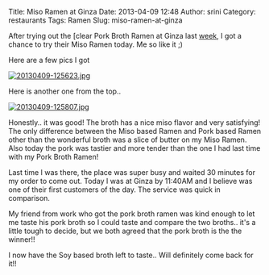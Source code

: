 Title: Miso Ramen at Ginza
Date: 2013-04-09 12:48
Author: srini
Category: restaurants
Tags: Ramen
Slug: miso-ramen-at-ginza

After trying out the [clear Pork Broth Ramen at Ginza last
[week]({filename}/2013/04/ramen-at-ginza.md), I got a chance to try their Miso Ramen
today.  Me so like it ;)  

Here are a few pics I got


[![20130409-125623.jpg]({filename}/wp-content/uploads/2013/04/20130409-125623.jpg)]({filename}/wp-content/uploads/2013/04/20130409-125623.jpg)


Here is another one from the top..


[![20130409-125807.jpg]({filename}/wp-content/uploads/2013/04/20130409-125807.jpg)]({filename}/wp-content/uploads/2013/04/20130409-125807.jpg)


Honestly.. it was good! The broth has a nice miso flavor and very
satisfying! The only difference between the Miso based Ramen and Pork
based Ramen other than the wonderful broth was a slice of butter on my
Miso Ramen. Also today the pork was tastier and more tender than the one
I had last time with my Pork Broth Ramen!

Last time I was there, the place was super busy and waited 30 minutes
for my order to come out. Today I was at Ginza by 11:40AM and I believe
was one of their first customers of the day. The service was quick in
comparison.

My friend from work who got the pork broth ramen was kind enough to let
me taste his pork broth so I could taste and compare the two broths..
it's a little tough to decide, but we both agreed that the pork broth is
the the winner!!

I now have the Soy based broth left to taste.. Will definitely come back
for it!!
